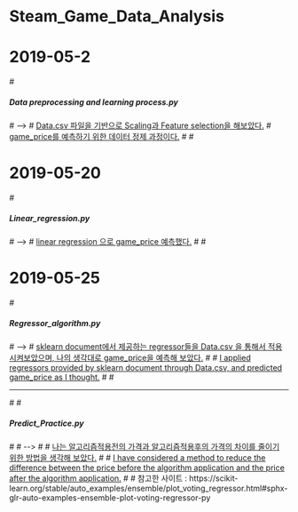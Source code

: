 # Steam_Game_Data_Analysis

<h1>2019-05-2</h1>
#
<b><h5>Data preprocessing and learning process.py</h5></b>
#
--> 
#
<ins>Data.csv 파일을 기반으로 Scaling과 Feature selection을 해보았다.</ins>
#
<ins>game_price를 예측하기 위한 데이터 정제 과정이다.</ins>
#
#
<h1>2019-05-20</h1>
#
<b><h5>Linear_regression.py</h5></b>
#
-->
#
<ins>linear regression 으로 game_price 예측했다.</ins>
#
#
<h1>2019-05-25</h1>
#
<b><h5>Regressor_algorithm.py</h5></b>
#
-->
#
<ins>sklearn document에서 제공하는 regressor들을 Data.csv 을 통해서 적용시켜보았으며, 나의 생각대로 game_price을 예측해 보았다.</ins>
#
#
<ins>I applied regressors provided by sklearn document through Data.csv, and predicted game_price as I thought.</ins>
#
#
<hr>
#
#
<b><h5>Predict_Practice.py</h5></b>
#
#
-->
#
#
<ins>나는 알고리즘적용전의 가격과 알고리즘적용후의 가격의 차이를 줄이기 위한 방법을 생각해 보았다.</ins>
#
#
<ins>I have considered a method to reduce the difference between the price before the algorithm application and the price after the algorithm application.</ins>
#
#
참고한 사이트 : https://scikit-learn.org/stable/auto_examples/ensemble/plot_voting_regressor.html#sphx-glr-auto-examples-ensemble-plot-voting-regressor-py
